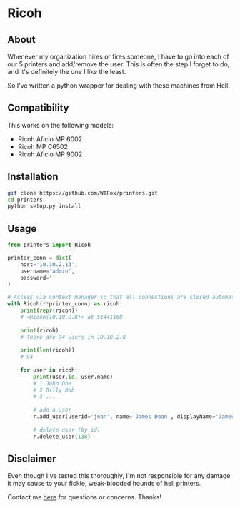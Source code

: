 # Ricoh

## About
Whenever my organization hires or fires someone, I have to go into each of our 5 printers and add/remove the user. This is often the step I forget to do, and it's definitely the one I like the least. 

So I've written a python wrapper for dealing with these machines from Hell. 

## Compatibility
This works on the following models:

* Ricoh Aficio MP 6002
* Ricoh MP C6502
* Ricoh Aficio MP 9002

## Installation
```bash 
git clone https://github.com/WTFox/printers.git
cd printers
python setup.py install
```

## Usage 
```python 
from printers import Ricoh

printer_conn = dict(
    host='10.10.2.13',
    username='admin',
    password=''
)

# Access via context manager so that all connections are closed automatically.
with Ricoh(**printer_conn) as ricoh:
    print(repr(ricoh))
    # <Ricoh(10.10.2.8)> at 51441168
    
    print(ricoh)
    # There are 94 users in 10.10.2.8
    
    print(len(ricoh))
    # 94
    
    for user in ricoh:
        print(user.id, user.name)
        # 1 John Doe
        # 2 Billy Bob
        # 3 ...
        
        # add a user
        r.add_user(userid='jean', name='James Dean', displayName='James D', email='jdean@gmail.com') 
        
        # delete user (by id)
        r.delete_user(138) 
```

## Disclaimer
Even though I've tested this thoroughly, I'm not responsible for any damage it may cause to your fickle, weak-blooded hounds of hell printers. 

Contact me [here](anthonyfox1988@gmail.com) for questions or concerns. Thanks!